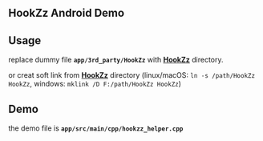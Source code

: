 ## HookZz Android Demo

## Usage
replace dummy file **`app/3rd_party/HookZz`** with **[HookZz](https://github.com/jmpews/HookZz)** directory.

or creat soft link from **[HookZz](https://github.com/jmpews/HookZz)** directory (linux/macOS: `ln -s /path/HookZz HookZz`, windows: `mklink /D F:/path/HookZz HookZz`)

## Demo
the demo file is **`app/src/main/cpp/hookzz_helper.cpp`**
